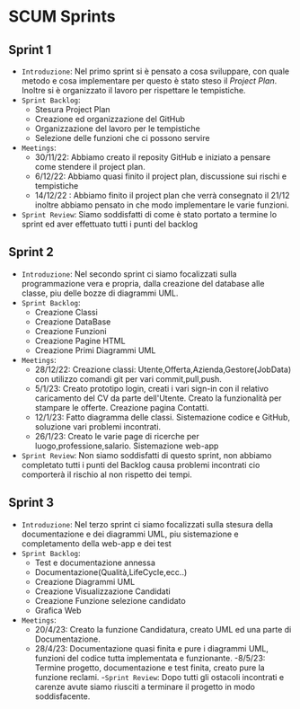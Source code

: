 # SCUM Sprints
## Sprint 1
- `Introduzione`: Nel primo sprint si è pensato a cosa sviluppare, con quale metodo e cosa implementare per questo è stato steso il *Project Plan*. Inoltre si è organizzato il lavoro per rispettare le tempistiche.
- `Sprint Backlog`:
    - Stesura Project Plan
    - Creazione ed organizzazione del GitHub
    - Organizzazione del lavoro per le tempistiche
    - Selezione delle funzioni che ci possono servire
- `Meetings`:
    - 30/11/22: Abbiamo creato il reposity GitHub e iniziato a pensare come stendere il project plan.
    - 6/12/22: Abbiamo quasi finito il project plan, discussione sui rischi e tempistiche
    - 14/12/22 : Abbiamo finito il project plan che verrà consegnato il 21/12 inoltre abbiamo pensato in che modo implementare le varie funzioni.
- `Sprint Review`: Siamo soddisfatti di come è stato portato a termine lo sprint ed aver effettuato tutti i punti del backlog
## Sprint 2
- `Introduzione`: Nel secondo sprint ci siamo focalizzati sulla programmazione vera e propria, dalla creazione del database alle classe, piu delle bozze di diagrammi UML.
- `Sprint Backlog`:
    - Creazione Classi
    - Creazione DataBase
    - Creazione Funzioni
    - Creazione Pagine HTML
    - Creazione Primi Diagrammi UML
- `Meetings`:
    - 28/12/22: Creazione classi: Utente,Offerta,Azienda,Gestore(JobData) con utilizzo comandi git per vari commit,pull,push.
    - 5/1/23: Creato prototipo login, creati i vari sign-in con il relativo caricamento del CV da parte dell'Utente. Creato la funzionalità per stampare le offerte. Creazione pagina Contatti.
    - 12/1/23: Fatto diagramma delle classi. Sistemazione codice e GitHub, soluzione vari problemi incontrati.
    - 26/1/23: Creato le varie page di ricerche per luogo,professione,salario. Sistemazione web-app
- `Sprint Review`: Non siamo soddisfatti di questo sprint, non abbiamo completato tutti i punti del Backlog causa problemi incontrati cio comporterà il rischio al non rispetto dei tempi.
## Sprint 3
- `Introduzione`: Nel terzo sprint ci siamo focalizzati sulla stesura della documentazione e dei diagrammi UML, piu sistemazione e completamento della web-app e dei test
- `Sprint Backlog`:
    - Test e documentazione annessa
    - Documentazione(Qualità,LifeCycle,ecc..)
    - Creazione Diagrammi UML
    - Creazione Visualizzazione Candidati
    - Creazione Funzione selezione candidato
    - Grafica Web
- `Meetings`:
    - 20/4/23: Creato la funzione Candidatura, creato UML ed una parte di Documentazione.
    - 28/4/23: Documentazione quasi finita e pure i diagrammi UML, funzioni del codice tutta implementata e funzionante.
    -8/5/23: Termine progetto, documentazione e test finita, creato pure la funzione reclami.
-`Sprint Review`: Dopo tutti gli ostacoli incontrati e carenze avute siamo riusciti a terminare il progetto in modo soddisfacente.